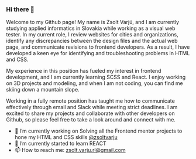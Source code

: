 ### Hi there 👋

Welcome to my Github page! My name is Zsolt Varjú, and I am currently studying applied informatics in Slovakia while working as a visual web tester. In my current role, I review websites for cities and organizations, identify any discrepancies between the design files and the actual web page, and communicate revisions to frontend developers. As a result, I have developed a keen eye for identifying and troubleshooting problems in HTML and CSS.

My experience in this position has fueled my interest in frontend development, and I am currently learning SCSS and React. I enjoy working on 3D projects and modeling, and when I am not coding, you can find me skiing down a mountain slope.

Working in a fully remote position has taught me how to communicate effectively through email and Slack while meeting strict deadlines. I am excited to share my projects and collaborate with other developers on Github, so please feel free to take a look around and connect with me.

- 🔭 I’m currently working on Solving all the Frontend mentor projects to hone my HTML and CSS skills [@zsoltvarju](https://www.frontendmentor.io/profile/zsoltvarju)
- 🌱 I’m currently started to learn REACT
- 📫 How to reach me: [zsolt.varju.rl@gmail.com](zsolt.varju.rl@gmail.com)

